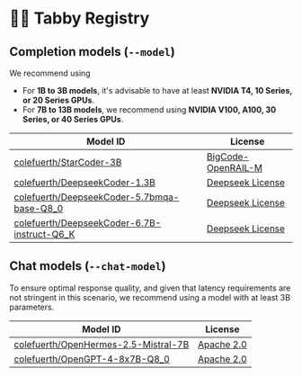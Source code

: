 # 🧑‍🔬 Tabby Registry

## Completion models (`--model`)

We recommend using

* For **1B to 3B models**, it's advisable to have at least **NVIDIA T4, 10 Series, or 20 Series GPUs**.
* For **7B to 13B models**, we recommend using **NVIDIA V100, A100, 30 Series, or 40 Series GPUs**.

| Model ID | License |
| -------- | ------- |
| [colefuerth/StarCoder-3B](https://huggingface.co/bigcode/starcoderbase-3b) | [BigCode-OpenRAIL-M](https://huggingface.co/spaces/bigcode/bigcode-model-license-agreement) |
| [colefuerth/DeepseekCoder-1.3B](https://huggingface.co/deepseek-ai/deepseek-coder-1.3b-base) | [Deepseek License](https://github.com/deepseek-ai/deepseek-coder/blob/main/LICENSE-MODEL) |
| [colefuerth/DeepseekCoder-5.7bmqa-base-Q8_0](https://huggingface.co/deepseek-ai/deepseek-coder-5.7bmqa-base) | [Deepseek License](https://github.com/deepseek-ai/deepseek-coder/blob/main/LICENSE-MODEL) |
| [colefuerth/DeepseekCoder-6.7B-instruct-Q6_K](https://huggingface.co/deepseek-ai/deepseek-coder-6.7b-instruct) | [Deepseek License](https://github.com/deepseek-ai/deepseek-coder/blob/main/LICENSE-MODEL) |


## Chat models (`--chat-model`)

To ensure optimal response quality, and given that latency requirements are not stringent in this scenario, we recommend using a model with at least 3B parameters.

| Model ID | License |
| -------- | ------- |
| [colefuerth/OpenHermes-2.5-Mistral-7B](https://huggingface.co/teknium/OpenHermes-2.5-Mistral-7B) | [Apache 2.0](https://choosealicense.com/licenses/apache-2.0/) |
| [colefuerth/OpenGPT-4-8x7B-Q8_0](https://huggingface.co/rombodawg/Open_Gpt4_8x7B_v0.2) | [Apache 2.0](https://choosealicense.com/licenses/apache-2.0/) |
